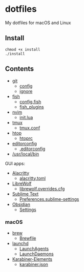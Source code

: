 # dotfiles

My dotfiles for macOS and Linux

## Install

```shell
chmod +x install
./install
```

## Contents

- [git](https://git-scm.com)
    - [config](gitconfig)
    - [ignore](gitignore)
- [fish](https://fishshell.com)
    - [config.fish](config.fish)
    - [fish_plugins](fish_plugins)
- [nvim](https://neovim.io)
    - [init.lua](init.lua)
- [tmux](https://github.com/tmux/tmux)
    - [tmux.conf](tmux.conf)
- [htop](https://htop.dev)
    - [htoprc](htoprc)
- [editorconfig](https://editorconfig.org)
    - [.editorconfig](.editorconfig)
- [/usr/local/bin](bin)

GUI apps:
- [Alacritty](https://alacritty.org)
    - [alacritty.toml](alacritty.toml)
- [LibreWolf](https://librewolf.net)
    - [librewolf.overrides.cfg](librewolf.overrides.cfg)
- [Sublime Text](https://www.sublimetext.com)
    - [Preferences.sublime-settings](Preferences.sublime-settings)
- [Obsidian](https://obsidian.md)
    - [Settings](obsidian)

### macOS

- [brew](https://brew.sh)
    - [Brewfile](macos/Brewfile)
- [launchd](https://www.launchd.info)
    - [LaunchAgents](macos/LaunchAgents)
    - [LaunchDaemons](macos/LaunchDaemons)
- [Karabiner-Elements](https://karabiner-elements.pqrs.org)
    - [karabiner.json](macos/karabiner.json)
